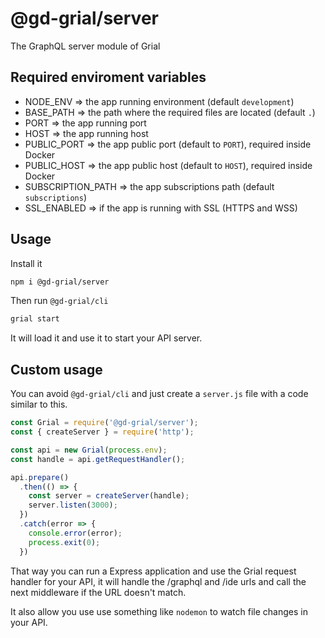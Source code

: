 # @gd-grial/server
The GraphQL server module of Grial

## Required enviroment variables
- NODE_ENV => the app running environment (default `development`)
- BASE_PATH => the path where the required files are located (default `.`)
- PORT => the app running port
- HOST => the app running host
- PUBLIC_PORT => the app public port (default to `PORT`), required inside Docker
- PUBLIC_HOST => the app public host (default to `HOST`), required inside Docker
- SUBSCRIPTION_PATH => the app subscriptions path (default `subscriptions`)
- SSL_ENABLED => if the app is running with SSL (HTTPS and WSS)

## Usage
Install it

```bash
npm i @gd-grial/server
```

Then run `@gd-grial/cli`

```bash
grial start
```

It will load it and use it to start your API server.

## Custom usage
You can avoid `@gd-grial/cli` and just create a `server.js` file with a code similar to this.

```js
const Grial = require('@gd-grial/server');
const { createServer } = require('http');

const api = new Grial(process.env);
const handle = api.getRequestHandler();

api.prepare()
  .then(() => {
    const server = createServer(handle);
    server.listen(3000);
  })
  .catch(error => {
    console.error(error);
    process.exit(0);
  })
```

That way you can run a Express application and use the Grial request handler for your API, it will handle the /graphql and /ide urls and call the next middleware if the URL doesn't match.

It also allow you use use something like `nodemon` to watch file changes in your API.

